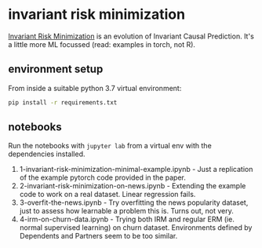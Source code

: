 # invariant risk minimization

[Invariant Risk Minimization](https://arxiv.org/abs/1907.02893) is an evolution of Invariant Causal Prediction.
It's a little more ML focussed (read: examples in torch, not R).

## environment setup

From inside a suitable python 3.7 virtual environment:

```bash
pip install -r requirements.txt
```

## notebooks

Run the notebooks with `jupyter lab` from a virtual env with the dependencies installed.

1. 1-invariant-risk-minimization-minimal-example.ipynb - Just a replication of the example pytorch code provided in the paper.
2. 2-invariant-risk-minimization-on-news.ipynb - Extending the example code to work on a real dataset. Linear regression fails.
3. 3-overfit-the-news.ipynb - Try overfitting the news popularity dataset, just to assess how learnable a problem this is. Turns out, not very.
4. 4-irm-on-churn-data.ipynb - Trying both IRM and regular ERM (ie. normal supervised learning) on churn dataset. Environments defined by Dependents and Partners seem to be too similar.
